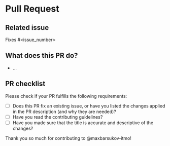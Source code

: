 # Pull Request

## Related issue
Fixes #<issue_number>

## What does this PR do?
- ...

## PR checklist
Please check if your PR fulfills the following requirements:
- [ ] Does this PR fix an existing issue, or have you listed the changes applied in the PR description (and why they are needed)?
- [ ] Have you read the contributing guidelines?
- [ ] Have you made sure that the title is accurate and descriptive of the changes?

Thank you so much for contributing to @maxbarsukov-itmo!
